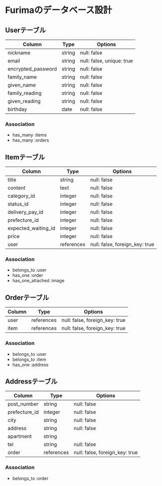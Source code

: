 # Furimaのデータベース設計

## Userテーブル

| Column             | Type   | Options                   |
| ------------------ | ------ | ------------------------- |
| nickname           | string | null: false               |
| email              | string | null: false, unique: true |
| encrypted_password | string | null: false               |
| family_name        | string | null: false               |
| given_name         | string | null: false               |
| family_reading     | string | null: false               |
| given_reading      | string | null: false               |
| birthday           | date   | null: false               |

### Association

- has_many :items
- has_many :orders

## Itemテーブル

| Column              | Type       | Options                        |
| ------------------- | ---------- | ------------------------------ |
| title               | string     | null: false                    |
| content             | text       | null: false                    |
| category_id         | integer    | null: false                    |
| status_id           | integer    | null: false                    |
| delivery_pay_id     | integer    | null: false                    |
| prefecture_id       | integer    | null: false                    |
| expected_waiting_id | integer    | null: false                    |
| price               | integer    | null: false                    |
| user                | references | null: false, foreign_key: true |

### Association

- belongs_to :user
- has_one :order
- has_one_attached :image

## Orderテーブル

| Column             | Type       | Options                        |
| ------------------ | ---------- | ------------------------------ |
| user               | references | null: false, foreign_key: true |
| item               | references | null: false, foreign_key: true |

### Association

- belongs_to :user
- belongs_to :item
- has_one :address

## Addressテーブル

| Column             | Type       | Options                        |
| ------------------ | ---------- | ------------------------------ |
| post_number        | string     | null: false                    |
| prefecture_id      | integer    | null: false                    |
| city               | string     | null: false                    |
| address            | string     | null: false                    |
| apartment          | string     |                                |
| tel                | string     | null: false                    |
| order              | references | null: false, foreign_key: true |

### Association

- belongs_to :order
